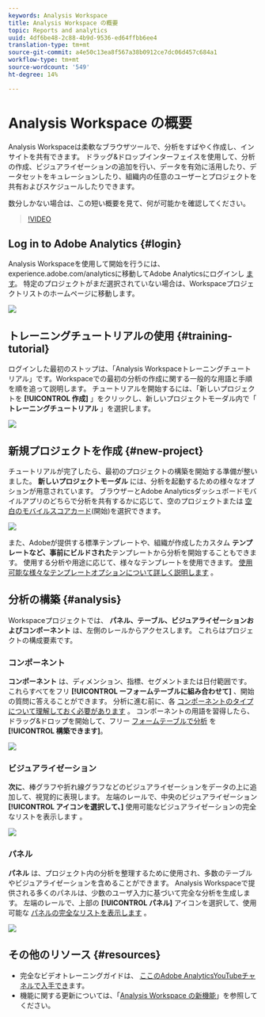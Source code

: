 ```yaml
---
keywords: Analysis Workspace
title: Analysis Workspace の概要
topic: Reports and analytics
uuid: 4df6be48-2c88-4b9d-9536-ed64ffbb6ee4
translation-type: tm+mt
source-git-commit: a4e50c13ea8f567a38b0912ce7dc06d457c684a1
workflow-type: tm+mt
source-wordcount: '549'
ht-degree: 14%

---
```



# Analysis Workspace の概要

Analysis Workspaceは柔軟なブラウザツールで、分析をすばやく作成し、インサイトを共有できます。 ドラッグ&amp;ドロップインターフェイスを使用して、分析の作成、ビジュアライゼーションの追加を行い、データを有効に活用したり、データセットをキュレーションしたり、組織内の任意のユーザーとプロジェクトを共有およびスケジュールしたりできます。

数分しかない場合は、この短い概要を見て、何が可能かを確認してください。

>[!VIDEO](https://video.tv.adobe.com/v/26266?quality=12)

## Log in to Adobe Analytics {#login}

Analysis Workspaceを使用して開始を行うには、experience.adobe.com/analyticsに移動してAdobe Analyticsにログインし [ます](http://experience.adobe.com/analytics)。 特定のプロジェクトがまだ選択されていない場合は、Workspaceプロジェクトリストのホームページに移動します。

![](assets/login-analytics.png)

## トレーニングチュートリアルの使用 {#training-tutorial}

ログインした最初のストップは、「Analysis Workspaceトレーニングチュートリアル」です。Workspaceでの最初の分析の作成に関する一般的な用語と手順を順を追って説明します。 チュートリアルを開始するには、「新しいプロジェクトを **[!UICONTROL 作成]** 」をクリックし、新しいプロジェクトモーダル内で「 **トレーニングチュートリアル** 」を選択します。

![](assets/training-tutorial.png)

## 新規プロジェクトを作成 {#new-project}

チュートリアルが完了したら、最初のプロジェクトの構築を開始する準備が整いました。 **新しいプロジェクトモーダル** には、分析を起動するための様々なオプションが用意されています。 ブラウザーとAdobe Analyticsダッシュボードモバイルアプリのどちらで分析を共有するかに応じて、空のプロジェクトまたは [空白のモバイルスコアカード](https://docs.adobe.com/content/help/ja-JP/analytics/analyze/mobapp/curator.html)(開始)を選択できます。

![](assets/create-new-project.png)

また、Adobeが提供する標準テンプレートや、組織が作成したカスタム **テンプレートなど、事前にビルドされた**&#x200B;テンプレートから分析を開始することもできます。 使用する分析や用途に応じて、様々なテンプレートを使用できます。 [使用可能な様々なテンプレートオプションについて詳しく説明します](https://docs.adobe.com/content/help/ja-JP/analytics/analyze/analysis-workspace/build-workspace-project/starter-projects.html) 。

## 分析の構築 {#analysis}

Workspaceプロジェクトでは、 **パネル、テーブル、ビジュアライゼーションおよびコンポーネント** は、左側のレールからアクセスします。 これらはプロジェクトの構成要素です。

### コンポーネント

**コンポーネント** は、ディメンション、指標、セグメントまたは日付範囲です。これらすべてをフリ **[!UICONTROL ーフォームテーブルに組み合わせて]** 、開始の質問に答えることができます。 分析に進む前に、各 [コンポーネントのタイプについて理解しておく必要があります](https://docs.adobe.com/content/help/ja-JP/analytics/analyze/analysis-workspace/components/analysis-workspace-components.html) 。 コンポーネントの用語を習得したら、ドラッグ&amp;ドロップを開始して、フリー [フォームテーブルで分析](https://docs.adobe.com/content/help/en/analytics/analyze/analysis-workspace/build-workspace-project/t-freeform-project.html) を **[!UICONTROL 構築できます]**。

![](assets/build-components.png)

### ビジュアライゼーション

**次に**、棒グラフや折れ線グラフなどのビジュアライゼーションをデータの上に追加して、視覚的に表現します。 左端のレールで、中央のビジュアライゼーション **[!UICONTROL アイコンを選択して、]** 使用可能なビジュアライゼーションの完全なリストを表示します [](https://docs.adobe.com/content/help/ja-JP/analytics/analyze/analysis-workspace/visualizations/freeform-analysis-visualizations.html) 。

![](assets/build-visualizations.png)

### パネル

**パネル** は、プロジェクト内の分析を整理するために使用され、多数のテーブルやビジュアライゼーションを含めることができます。 Analysis Workspaceで提供される多くのパネルは、少数のユーザ入力に基づいて完全な分析を生成します。 左端のレールで、上部の **[!UICONTROL パネル]** アイコンを選択して、使用可能な [パネルの完全なリストを表示します](https://docs.adobe.com/content/help/en/analytics/analyze/analysis-workspace/panels/panels.html) 。

![](assets/build-panels.png)

## その他のリソース {#resources}

* 完全なビデオトレーニングガイドは、 [ここのAdobe AnalyticsYouTubeチャネルで入手でき](https://www.youtube.com/channel/UC8I6bqCk7gO6YdoMz6W5fvw/playlists?view=50&amp;sort=dd&amp;shelf_id=7)ます。
* 機能に関する更新については、「[Analysis Workspace の新機能](/help/analyze/analysis-workspace/new-features-in-analysis-workspace.md)」を参照してください。
